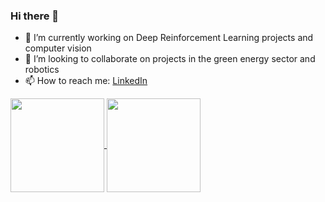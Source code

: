 ### Hi there 👋

<!--
**anjrew/anjrew** is a ✨ _special_ ✨ repository because its `README.md` (this file) appears on your GitHub profile.
-->

- 🤖 I’m currently working on Deep Reinforcement Learning projects and computer vision
- 👯 I’m looking to collaborate on projects in the green energy sector  and robotics
- 📫 How to reach me: [LinkedIn](https://www.linkedin.com/in/andrew-johnson-96ba18ba/)

<a href="https://github.com/anuraghazra/github-readme-stats">
  <img align="center" height="150px" src="https://github-readme-stats.vercel.app/api?username=anjrew" />
</a>
<a href="https://github.com/anuraghazra/convoychat">
  <img align="center" height="150px"  src="https://github-readme-stats-sigma-five.vercel.app/api/top-langs/?username=anjrew&layout=compact&hide=Dart)" />
</a>
